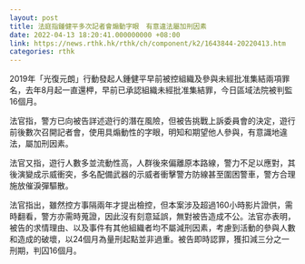 ```yaml
---
layout: post
title: 法庭指鍾健平多次記者會煽動字眼　有意違法屬加刑因素
date: 2022-04-13 18:20:41.000000000 +08:00
link: https://news.rthk.hk/rthk/ch/component/k2/1643844-20220413.htm
categories: rthk
---
```


2019年「光復元朗」行動發起人鍾健平早前被控組織及參與未經批准集結兩項罪名，去年8月起一直還柙，早前已承認組織未經批准集結罪，今日區域法院被判監16個月。

法官指，警方已向被告詳述遊行的潛在風險，但被告挑戰上訴委員會的決定，遊行前後數次召開記者會，使用具煽動性的字眼，明知和期望他人參與，有意識地違法，屬加刑因素。

法官又指，遊行人數多並流動性高，人群後來偏離原本路線，警力不足以應對，其後演變成示威衝突，多名配備武器的示威者衝擊警方防線甚至圍困警車，警方合理施放催淚彈驅散。

法官指出，雖然控方事隔兩年才提出檢控，但本案涉及超過160小時影片證供，需時翻看，警方亦需時蒐證，因此沒有刻意延誤，無對被告造成不公。法官亦表明，被告的求情理由、以及事件有其他組織者均不屬減刑因素，考慮到活動的參與人數和造成的破壞，以24個月為量刑起點並非過重。被告即時認罪，獲扣減三分之一刑期，判囚16個月。
